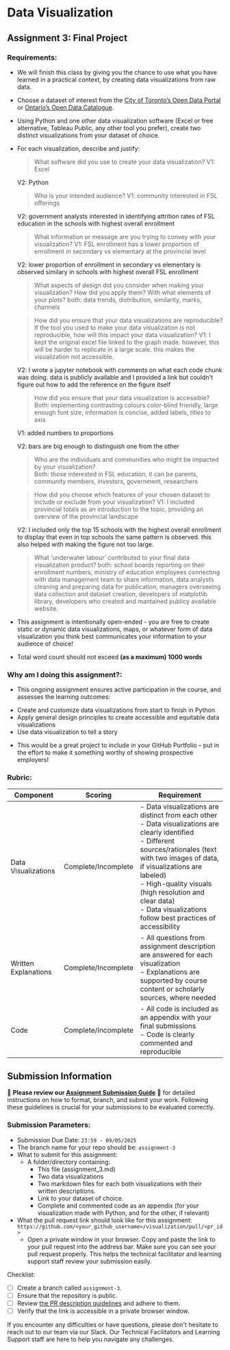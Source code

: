 # Data Visualization

## Assignment 3: Final Project

### Requirements:
- We will finish this class by giving you the chance to use what you have learned in a practical context, by creating data visualizations from raw data. 
- Choose a dataset of interest from the [City of Toronto’s Open Data Portal](https://www.toronto.ca/city-government/data-research-maps/open-data/) or [Ontario’s Open Data Catalogue](https://data.ontario.ca/). 
- Using Python and one other data visualization software (Excel or free alternative, Tableau Public, any other tool you prefer), create two distinct visualizations from your dataset of choice.  
- For each visualization, describe and justify: 
    > What software did you use to create your data visualization?
    V1: Excel

    V2: Python

    > Who is your intended audience? 
    V1: community interested in FSL offerings

    V2: government analysts interested in identifying attrition rates of FSL education in the schools with highest overall enrollment

    > What information or message are you trying to convey with your visualization? 
    V1: FSL enrollment has a lower proportion of enrollment in secondary vs elementary at the provincial level

    V2: lower proportion of enrollment in secondary vs elementary is observed similary in schools with highest overall FSL enrollment

    > What aspects of design did you consider when making your visualization? How did you apply them? With what elements of your plots? 
    both: data trends, distribution, similarity, marks, channels

    > How did you ensure that your data visualizations are reproducible? If the tool you used to make your data visualization is not reproducible, how will this impact your data visualization? 
    V1: I kept the original excel file linked to the graph made. however, this will be harder to replicate in a large scale. this makes the visualization not accessible.

    V2: I wrote a jupyter notebook with comments on what each code chunk was doing. data is publicly available and I provided a link but couldn't figure out how to add the reference on the figure itself

    > How did you ensure that your data visualization is accessible?  
    Both: implementing contrasting colours color-blind friendly, large enough font size, information is concise, added labels, titles to axis

    V1: added numbers to proportions 

    V2: bars are big enough to distinguish one from the other

    > Who are the individuals and communities who might be impacted by your visualization?  
    Both: those interested in FSL education, it can be parents, community members, investors, government, researchers

    > How did you choose which features of your chosen dataset to include or exclude from your visualization? 
    V1: I included provincial totals as an introduction to the topic, providing an overview of the provincial landscape

    V2: I included only the top 15 schools with the highest overall enrollment to display that even in top schools the same pattern is observed. this also helped with making the figure not too large.

    > What ‘underwater labour’ contributed to your final data visualization product?
    both: school boards reporting on their enrollment numbers, ministry of education employees connecting with data management team to share information, data analysts cleaning and preparing data for publication, managers overseeing data collection and dataset creation, developers of matplotlib library, developers who created and mantained publicy available website.

- This assignment is intentionally open-ended - you are free to create static or dynamic data visualizations, maps, or whatever form of data visualization you think best communicates your information to your audience of choice! 
- Total word count should not exceed **(as a maximum) 1000 words** 
 
### Why am I doing this assignment?:  
- This ongoing assignment ensures active participation in the course, and assesses the learning outcomes: 
* Create and customize data visualizations from start to finish in Python
* Apply general design principles to create accessible and equitable data visualizations
* Use data visualization to tell a story  
- This would be a great project to include in your GitHub Portfolio – put in the effort to make it something worthy of showing prospective employers!

### Rubric:

| Component         | Scoring  | Requirement                                                                 |
|-------------------|----------|-----------------------------------------------------------------------------|
| Data Visualizations | Complete/Incomplete | - Data visualizations are distinct from each other<br>- Data visualizations are clearly identified<br>- Different sources/rationales (text with two images of data, if visualizations are labeled)<br>- High-quality visuals (high resolution and clear data)<br>- Data visualizations follow best practices of accessibility |
| Written Explanations | Complete/Incomplete | - All questions from assignment description are answered for each visualization<br>- Explanations are supported by course content or scholarly sources, where needed |
| Code              | Complete/Incomplete | - All code is included as an appendix with your final submissions<br>- Code is clearly commented and reproducible |

## Submission Information

🚨 **Please review our [Assignment Submission Guide](https://github.com/UofT-DSI/onboarding/blob/main/onboarding_documents/submissions.md)** 🚨 for detailed instructions on how to format, branch, and submit your work. Following these guidelines is crucial for your submissions to be evaluated correctly.

### Submission Parameters:
* Submission Due Date: `23:59 - 09/05/2025`
* The branch name for your repo should be: `assignment-3`
* What to submit for this assignment:
    * A folder/directory containing:
        * This file (assignment_3.md)
        * Two data visualizations 
        * Two markdown files for each both visualizations with their written descriptions.
        * Link to your dataset of choice.
        * Complete and commented code as an appendix (for your visualization made with Python, and for the other, if relevant) 
* What the pull request link should look like for this assignment: `https://github.com/<your_github_username>/visualization/pull/<pr_id>`
    * Open a private window in your browser. Copy and paste the link to your pull request into the address bar. Make sure you can see your pull request properly. This helps the technical facilitator and learning support staff review your submission easily.

Checklist:
- [ ] Create a branch called `assignment-3`.
- [ ] Ensure that the repository is public.
- [ ] Review [the PR description guidelines](https://github.com/UofT-DSI/onboarding/blob/main/onboarding_documents/submissions.md#guidelines-for-pull-request-descriptions) and adhere to them.
- [ ] Verify that the link is accessible in a private browser window.

If you encounter any difficulties or have questions, please don't hesitate to reach out to our team via our Slack. Our Technical Facilitators and Learning Support staff are here to help you navigate any challenges.
